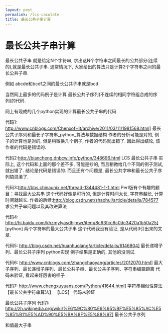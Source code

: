 ```yaml
---
layout: post
permalink: /lcs-caculate
title: 最长公共子串计算
---
```


# 最长公共子串计算 #


最长公共子串
就是给定N个字符串, 求出这N个字符串之间最长的公共部分(连续的),就是最长公共子串.
通常情况下, 大家给出的算法只是计算2个字符串之间的最长公共子串.

例如 abcde和bcdf之间的最长公共子串就是bcd

当然网上最多的代码例子是计算 最长公共子序列(不连续的相同字符组合成的序列)的代码.

网上有现成的几个python实现的计算最长公共子串的代码

代码1: http://www.cnblogs.com/ChenxofHit/archive/2011/03/11/1981568.html] 最长公共子序列和最长子字符串_python_算法与数据结构
作者的分析可能是对的, 例子的计算也是对的, 但是稍微换几个例子, 作者的代码就出错了. 因此得出结论, 该作者的代码是错误的.

代码2:http://biancheng.dnbcw.info/python/348696.html LCS 最长公共子串
实际上, 这个代码和上面的那个差不多, 可能是抄的, 而且稍微给几个不同的例子测试, 就出错了. 结论是代码是错误的.
而且还有个问题是, 最长公共字串和最长公共子序列搞混淆了.

代码3:http://bbs.chinaunix.net/thread-1344481-1-1.html Perl版有个有趣的题目：寻找最大公共串
这个代码好像是可行的, 但是计算时间太长, 字符串越长, 计算时间就越长. 作者的后续:http://blog.csdn.net/shaohui/article/details/784577 求公共子串问题以及其改进算法

代码4: http://hi.baidu.com/khzmylyasdhjmwr/item/8c63fcc6c0dc3420a1b50a25] [python] 两个字符串的最大公共子串
这个代码我没有验证, 是从代码3引出来的文章.

代码5: http://blog.csdn.net/huanhuolang/article/details/6146804] 最长递增子列、最长公共子序列 python实现
例子结果是正确的, 其他的没测试.

代码6: http://www.cnblogs.com/zhangchaoyang/articles/2012070.html] 最大子序列、最长递增子序列、最长公共子串、最长公共子序列、字符串编辑距离
代码未验证, 看起来好厉害的样子

代码7: http://www.chengxuyuans.com/Python/41644.html] 字符串相似性算法【最长公共字符串算法】 【LCS】
代码未验证

最长公共子序列
代码1: http://zh.wikipedia.org/wiki/%E6%9C%80%E9%95%BF%E5%85%AC%E5%85%B1%E5%AD%90%E5%BA%8F%E5%88%97] 最长公共子序列

和值最大子串